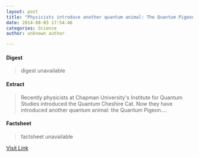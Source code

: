 ```yaml
---
layout: post
title: "Physicists introduce another quantum animal: The Quantum Pigeon"
date: 2014-08-05 17:54:46
categories: Science
author: unknown author

---
```



#### Digest
>digest unavailable

#### Extract
>Recently physicists at Chapman University's Institute for Quantum Studies introduced the Quantum Cheshire Cat. Now they have introduced another quantum animal: the Quantum Pigeon....

#### Factsheet
>factsheet unavailable

[Visit Link](http://phys.org/news326465672.html)


